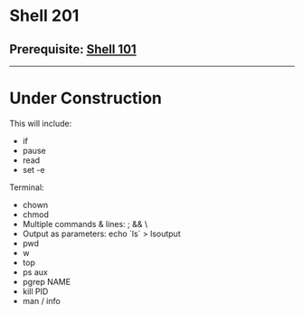 # Shell 201

## Prerequisite: [Shell 101](https://github.com/inkVerb/Pinker/tree/master/101-shell)
___
# Under Construction

This will include:
- if
- pause
- read
- set -e

Terminal:
- chown
- chmod
- Multiple commands & lines: ; && \
- Output as parameters: echo \`ls\` > lsoutput
- pwd
- w
- top
- ps aux
- pgrep NAME
- kill PID
- man / info

